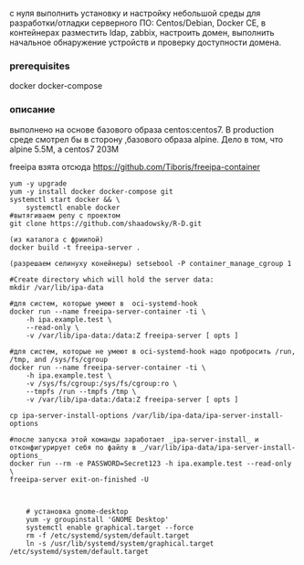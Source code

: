 с нуля выполнить установку и настройку небольшой среды для разработки/отладки серверного ПО: Centos/Debian, Docker CE, в контейнерах разместить ldap, zabbix, настроить домен, выполнить начальное обнаружение устройств и проверку доступности домена.

### prerequisites
docker
docker-compose

### описание

выполнено на основе базового образа centos:centos7. В production среде смотрел бы в сторону ,базового образа alpine. Дело в том, что alpine 5.5M, а centos7 203M

freeipa взята отсюда https://github.com/Tiboris/freeipa-container



    yum -y upgrade 
    yum -y install docker docker-compose git
    systemctl start docker && \
        systemctl enable docker
    #вытягиваем репу с проектом
    git clone https://github.com/shaadowsky/R-D.git

    (из каталога с фриипой) 
    docker build -t freeipa-server .

    (разрешаем селинуху конейнеры) setsebool -P container_manage_cgroup 1

    #Create directory which will hold the server data:
    mkdir /var/lib/ipa-data
    
    #для систем, которые умеют в  oci-systemd-hook
    docker run --name freeipa-server-container -ti \
        -h ipa.example.test \
        --read-only \
        -v /var/lib/ipa-data:/data:Z freeipa-server [ opts ]

    #для систем, которые не умеют в oci-systemd-hook надо пробросить /run, /tmp, and /sys/fs/cgroup
    docker run --name freeipa-server-container -ti \
        -h ipa.example.test \
        -v /sys/fs/cgroup:/sys/fs/cgroup:ro \
        --tmpfs /run --tmpfs /tmp \
        -v /var/lib/ipa-data:/data:Z freeipa-server [ opts ]

    cp ipa-server-install-options /var/lib/ipa-data/ipa-server-install-options

    #после запуска этой команды заработает _ipa-server-install_ и отконфигурирует себя по файлу в _/var/lib/ipa-data/ipa-server-install-options_
    docker run --rm -e PASSWORD=Secret123 -h ipa.example.test --read-only \
    freeipa-server exit-on-finished -U



        # установка gnome-desktop
        yum -y groupinstall 'GNOME Desktop'
        systemctl enable graphical.target --force
        rm -f /etc/systemd/system/default.target
        ln -s /usr/lib/systemd/system/graphical.target /etc/systemd/system/default.target